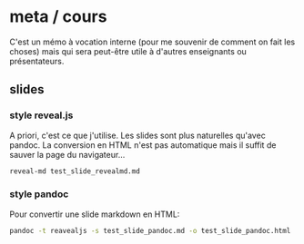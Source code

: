 # meta / cours

C'est un mémo à vocation interne (pour me souvenir de comment on fait les choses) mais qui sera peut-être utile à d'autres enseignants ou présentateurs.

## slides

### style reveal.js

A priori, c'est ce que j'utilise. Les slides sont plus naturelles qu'avec pandoc. La conversion en HTML n'est pas automatique mais il suffit de sauver la page du navigateur...

```sh
reveal-md test_slide_revealmd.md
```

### style pandoc

Pour convertir une slide markdown en HTML:
```sh
pandoc -t reavealjs -s test_slide_pandoc.md -o test_slide_pandoc.html
```
